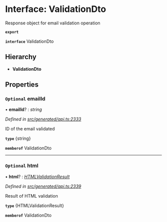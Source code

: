 # Interface: ValidationDto

Response object for email validation operation

**`export`** 

**`interface`** ValidationDto

## Hierarchy

* **ValidationDto**

## Properties

### `Optional` emailId

• **emailId**? : *string*

*Defined in [src/generated/api.ts:2333](https://github.com/mailslurp/mailslurp-client-ts-js/blob/507ad2d/src/generated/api.ts#L2333)*

ID of the email validated

**`type`** {string}

**`memberof`** ValidationDto

___

### `Optional` html

• **html**? : *[HTMLValidationResult](_generated_api_.htmlvalidationresult.md)*

*Defined in [src/generated/api.ts:2339](https://github.com/mailslurp/mailslurp-client-ts-js/blob/507ad2d/src/generated/api.ts#L2339)*

Result of HTML validation

**`type`** {HTMLValidationResult}

**`memberof`** ValidationDto
